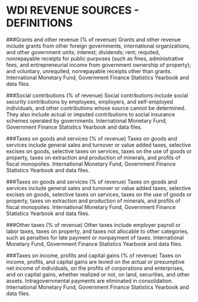 WDI REVENUE SOURCES - DEFINITIONS
===

###Grants and other revenue (% of revenue)
Grants and other revenue include grants from other foreign governments, international organizations, and other government units; interest; dividends; rent; requited, nonrepayable receipts for public purposes (such as fines, administrative fees, and entrepreneurial income from government owner­ship of property); and voluntary, unrequited, nonrepayable receipts other than grants.
International Monetary Fund, Government Finance Statistics Yearbook and data files.

###Social contributions (% of revenue)
Social contributions include social security contributions by employees, employers, and self-employed individuals, and other contributions whose source cannot be determined. They also include actual or imputed contributions to social insurance schemes operated by governments.
International Monetary Fund, Government Finance Statistics Yearbook and data files.

###Taxes on goods and services (% of revenue)
Taxes on goods and services include general sales and turnover or value added taxes, selective excises on goods, selective taxes on services, taxes on the use of goods or property, taxes on extraction and production of minerals, and profits of fiscal monopolies.
International Monetary Fund, Government Finance Statistics Yearbook and data files.

###Taxes on goods and services (% of revenue)
Taxes on goods and services include general sales and turnover or value added taxes, selective excises on goods, selective taxes on services, taxes on the use of goods or property, taxes on extraction and production of minerals, and profits of fiscal monopolies.
International Monetary Fund, Government Finance Statistics Yearbook and data files.

###Other taxes (% of revenue)
Other taxes include employer payroll or labor taxes, taxes on property, and taxes not allocable to other categories, such as penalties for late payment or nonpayment of taxes.
International Monetary Fund, Government Finance Statistics Yearbook and data files.

###Taxes on income, profits and capital gains (% of revenue)
Taxes on income, profits, and capital gains are levied on the actual or presumptive net income of individuals, on the profits of corporations and enterprises, and on capital gains, whether realized or not, on land, securities, and other assets. Intragovernmental payments are eliminated in consolidation.
International Monetary Fund, Government Finance Statistics Yearbook and data files.
